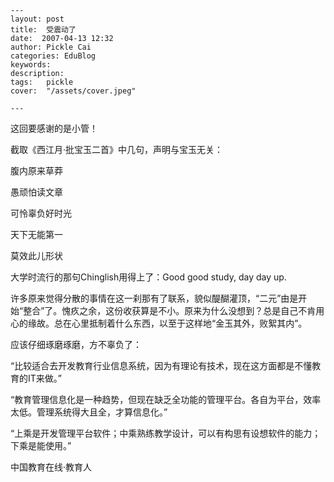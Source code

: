 
    ---
    layout: post  
    title:  受震动了  
    date:  2007-04-13 12:32  
    author: Pickle Cai  
    categories: EduBlog  
    keywords: 
    description:   
    tags:	pickle   
    cover:  "/assets/cover.jpeg"  

    ---  
    
这回要感谢的是小管！

 

截取《西江月·批宝玉二首》中几句，声明与宝玉无关：

 

腹内原来草莽

愚顽怕读文章

可怜辜负好时光

天下无能第一

莫效此儿形状

 

大学时流行的那句Chinglish用得上了：Good good study, day day up.

 

许多原来觉得分散的事情在这一刹那有了联系，貌似醍醐灌顶，“二元”由是开始“整合”了。愧疚之余，这份收获算是不小。原来为什么没想到？总是自己不肯用心的缘故。总在心里抵制着什么东西，以至于这样地“金玉其外，败絮其内”。

 

应该仔细琢磨琢磨，方不辜负了：

“比较适合去开发教育行业信息系统，因为有理论有技术，现在这方面都是不懂教育的IT来做。”



“教育管理信息化是一种趋势，但现在缺乏全功能的管理平台。各自为平台，效率太低。管理系统得大且全，才算信息化。”



“上乘是开发管理平台软件；中乘熟练教学设计，可以有构思有设想软件的能力；下乘是能使用。”







		    
 中国教育在线·教育人

